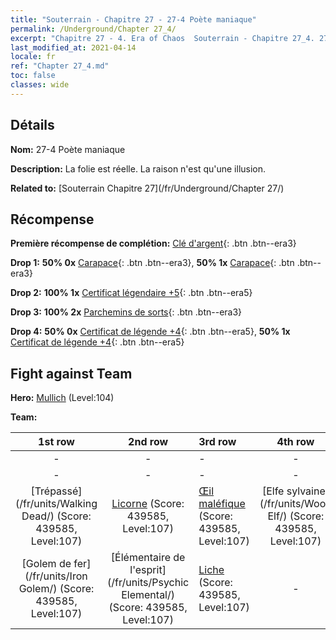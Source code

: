 ```yaml
---
title: "Souterrain - Chapitre 27 - 27-4 Poète maniaque"
permalink: /Underground/Chapter 27_4/
excerpt: "Chapitre 27 - 4. Era of Chaos  Souterrain - Chapitre 27_4. 27-4 Poète maniaque"
last_modified_at: 2021-04-14
locale: fr
ref: "Chapter 27_4.md"
toc: false
classes: wide
---
```


## Détails

 **Nom:** 27-4 Poète maniaque

 **Description:** La folie est réelle. La raison n'est qu'une illusion.

 **Related to:** [Souterrain Chapitre 27](/fr/Underground/Chapter 27/)

## Récompense

 **Première récompense de complétion:** [Clé d'argent](/fr/Items/con_693/){: .btn .btn--era3}

 **Drop 1:** **50% 0x** [Carapace](/fr/Items/her_452/){: .btn .btn--era3}, **50% 1x** [Carapace](/fr/Items/her_452/){: .btn .btn--era3}

 **Drop 2:** **100% 1x** [Certificat légendaire +5](/fr/Items/mat_102/){: .btn .btn--era5}

 **Drop 3:** **100% 2x** [Parchemins de sorts](/fr/Items/con_694/){: .btn .btn--era3}

 **Drop 4:** **50% 0x** [Certificat de légende +4](/fr/Items/mat_95/){: .btn .btn--era5}, **50% 1x** [Certificat de légende +4](/fr/Items/mat_95/){: .btn .btn--era5}


## Fight against Team
 **Hero:** [Mullich](/fr/heroes/Mullich/) (Level:104)

 **Team:**


  | 1st row | 2nd row | 3rd row | 4th row |
  |:----:|:----:|:----|:----:|
  | - | - | - | - |
  | - | - | - | - |
  | [Trépassé](/fr/units/Walking Dead/) (Score: 439585, Level:107)  | [Licorne](/fr/units/Unicorn/) (Score: 439585, Level:107)  | [Œil maléfique](/fr/units/Beholder/) (Score: 439585, Level:107)  | [Elfe sylvaine](/fr/units/Wood Elf/) (Score: 439585, Level:107)  |
  | [Golem de fer](/fr/units/Iron Golem/) (Score: 439585, Level:107)  | [Élémentaire de l'esprit](/fr/units/Psychic Elemental/) (Score: 439585, Level:107)  | [Liche](/fr/units/Lich/) (Score: 439585, Level:107)  | - |


